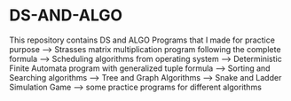 # DS-AND-ALGO
This repository contains DS and ALGO Programs that I made for practice purpose
--> Strasses matrix multiplication program following the complete formula
--> Scheduling algorithms from operating system
--> Deterministic Finite Automata program with generalized tuple formula
--> Sorting and Searching algorithms
--> Tree and Graph Algorithms
--> Snake and Ladder Simulation Game
--> some practice programs for different algorithms

